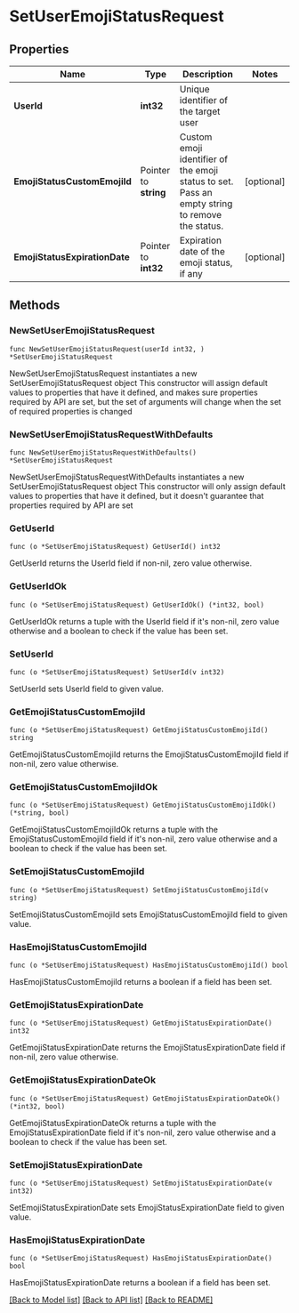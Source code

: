 # SetUserEmojiStatusRequest

## Properties

Name | Type | Description | Notes
------------ | ------------- | ------------- | -------------
**UserId** | **int32** | Unique identifier of the target user | 
**EmojiStatusCustomEmojiId** | Pointer to **string** | Custom emoji identifier of the emoji status to set. Pass an empty string to remove the status. | [optional] 
**EmojiStatusExpirationDate** | Pointer to **int32** | Expiration date of the emoji status, if any | [optional] 

## Methods

### NewSetUserEmojiStatusRequest

`func NewSetUserEmojiStatusRequest(userId int32, ) *SetUserEmojiStatusRequest`

NewSetUserEmojiStatusRequest instantiates a new SetUserEmojiStatusRequest object
This constructor will assign default values to properties that have it defined,
and makes sure properties required by API are set, but the set of arguments
will change when the set of required properties is changed

### NewSetUserEmojiStatusRequestWithDefaults

`func NewSetUserEmojiStatusRequestWithDefaults() *SetUserEmojiStatusRequest`

NewSetUserEmojiStatusRequestWithDefaults instantiates a new SetUserEmojiStatusRequest object
This constructor will only assign default values to properties that have it defined,
but it doesn't guarantee that properties required by API are set

### GetUserId

`func (o *SetUserEmojiStatusRequest) GetUserId() int32`

GetUserId returns the UserId field if non-nil, zero value otherwise.

### GetUserIdOk

`func (o *SetUserEmojiStatusRequest) GetUserIdOk() (*int32, bool)`

GetUserIdOk returns a tuple with the UserId field if it's non-nil, zero value otherwise
and a boolean to check if the value has been set.

### SetUserId

`func (o *SetUserEmojiStatusRequest) SetUserId(v int32)`

SetUserId sets UserId field to given value.


### GetEmojiStatusCustomEmojiId

`func (o *SetUserEmojiStatusRequest) GetEmojiStatusCustomEmojiId() string`

GetEmojiStatusCustomEmojiId returns the EmojiStatusCustomEmojiId field if non-nil, zero value otherwise.

### GetEmojiStatusCustomEmojiIdOk

`func (o *SetUserEmojiStatusRequest) GetEmojiStatusCustomEmojiIdOk() (*string, bool)`

GetEmojiStatusCustomEmojiIdOk returns a tuple with the EmojiStatusCustomEmojiId field if it's non-nil, zero value otherwise
and a boolean to check if the value has been set.

### SetEmojiStatusCustomEmojiId

`func (o *SetUserEmojiStatusRequest) SetEmojiStatusCustomEmojiId(v string)`

SetEmojiStatusCustomEmojiId sets EmojiStatusCustomEmojiId field to given value.

### HasEmojiStatusCustomEmojiId

`func (o *SetUserEmojiStatusRequest) HasEmojiStatusCustomEmojiId() bool`

HasEmojiStatusCustomEmojiId returns a boolean if a field has been set.

### GetEmojiStatusExpirationDate

`func (o *SetUserEmojiStatusRequest) GetEmojiStatusExpirationDate() int32`

GetEmojiStatusExpirationDate returns the EmojiStatusExpirationDate field if non-nil, zero value otherwise.

### GetEmojiStatusExpirationDateOk

`func (o *SetUserEmojiStatusRequest) GetEmojiStatusExpirationDateOk() (*int32, bool)`

GetEmojiStatusExpirationDateOk returns a tuple with the EmojiStatusExpirationDate field if it's non-nil, zero value otherwise
and a boolean to check if the value has been set.

### SetEmojiStatusExpirationDate

`func (o *SetUserEmojiStatusRequest) SetEmojiStatusExpirationDate(v int32)`

SetEmojiStatusExpirationDate sets EmojiStatusExpirationDate field to given value.

### HasEmojiStatusExpirationDate

`func (o *SetUserEmojiStatusRequest) HasEmojiStatusExpirationDate() bool`

HasEmojiStatusExpirationDate returns a boolean if a field has been set.


[[Back to Model list]](../README.md#documentation-for-models) [[Back to API list]](../README.md#documentation-for-api-endpoints) [[Back to README]](../README.md)



